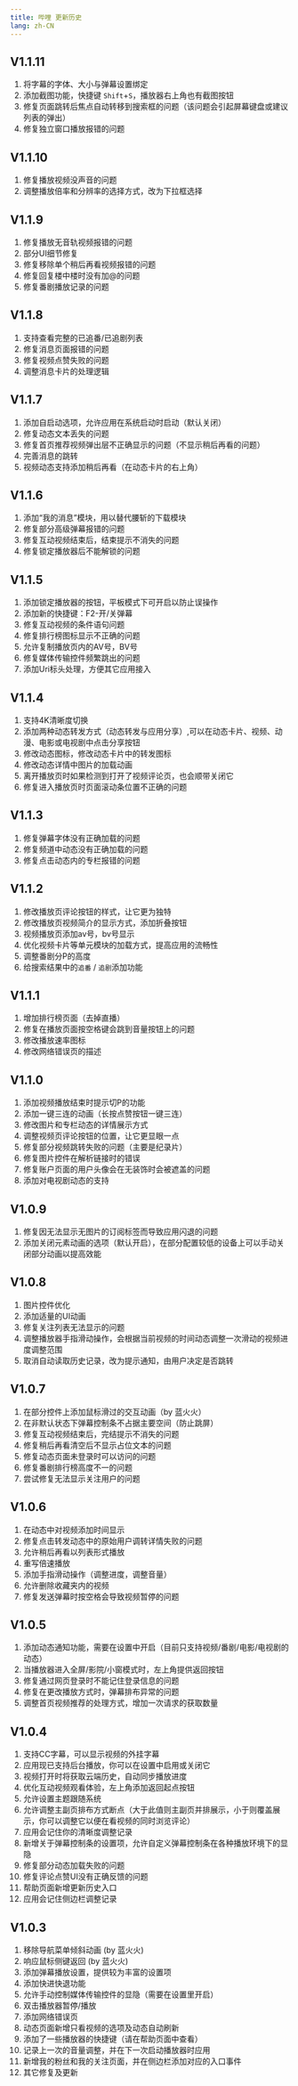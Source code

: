 ```yaml
---
title: 哔哩 更新历史
lang: zh-CN
---
```


## V1.1.11

1. 将字幕的字体、大小与弹幕设置绑定
2. 添加截图功能，快捷键 `Shift`+`S`，播放器右上角也有截图按钮
3. 修复页面跳转后焦点自动转移到搜索框的问题（该问题会引起屏幕键盘或建议列表的弹出）
4. 修复独立窗口播放报错的问题

## V1.1.10

1. 修复播放视频没声音的问题
2. 调整播放倍率和分辨率的选择方式，改为下拉框选择

## V1.1.9

1. 修复播放无音轨视频报错的问题
2. 部分UI细节修复
3. 修复移除单个稍后再看视频报错的问题
4. 修复回复楼中楼时没有加@的问题
5. 修复番剧播放记录的问题

## V1.1.8

1. 支持查看完整的已追番/已追剧列表
2. 修复消息页面报错的问题
3. 修复视频点赞失败的问题
4. 调整消息卡片的处理逻辑

## V1.1.7

1. 添加自启动选项，允许应用在系统启动时启动（默认关闭）
2. 修复动态文本丢失的问题
3. 修复首页推荐视频弹出层不正确显示的问题（不显示稍后再看的问题）
4. 完善消息的跳转
5. 视频动态支持添加稍后再看（在动态卡片的右上角）

## V1.1.6

1. 添加“我的消息”模块，用以替代腰斩的下载模块
2. 修复部分高级弹幕报错的问题
3. 修复互动视频结束后，结束提示不消失的问题
4. 修复锁定播放器后不能解锁的问题

## V1.1.5

1. 添加锁定播放器的按钮，平板模式下可开启以防止误操作
2. 添加新的快捷键：F2-开/关弹幕
3. 修复互动视频的条件语句问题
4. 修复排行榜图标显示不正确的问题
5. 允许复制播放页内的AV号，BV号
6. 修复媒体传输控件频繁跳出的问题
7. 添加Uri标头处理，方便其它应用接入

## V1.1.4

1. 支持4K清晰度切换
2. 添加两种动态转发方式（动态转发与应用分享）,可以在动态卡片、视频、动漫、电影或电视剧中点击分享按钮
3. 修改动态图标，修改动态卡片中的转发图标
4. 修改动态详情中图片的加载动画
5. 离开播放页时如果检测到打开了视频评论页，也会顺带关闭它
6. 修复进入播放页时页面滚动条位置不正确的问题

## V1.1.3

1. 修复弹幕字体没有正确加载的问题
2. 修复频道中动态没有正确加载的问题
3. 修复点击动态内的专栏报错的问题

## V1.1.2

1. 修改播放页评论按钮的样式，让它更为独特
2. 修改播放页视频简介的显示方式，添加折叠按钮
3. 视频播放页添加av号，bv号显示
4. 优化视频卡片等单元模块的加载方式，提高应用的流畅性
5. 调整番剧分P的高度
6. 给搜索结果中的`追番` / `追剧`添加功能

## V1.1.1

1. 增加排行榜页面（去掉直播）
2. 修复在播放页面按空格键会跳到音量按钮上的问题
3. 修改播放速率图标
4. 修改网络错误页的描述

## V1.1.0

1. 添加视频播放结束时提示切P的功能
2. 添加一键三连的动画（长按点赞按钮一键三连）
3. 修改图片和专栏动态的详情展示方式
4. 调整视频页评论按钮的位置，让它更显眼一点
5. 修复部分视频跳转失败的问题（主要是纪录片）
6. 修复图片控件在解析链接时的错误
7. 修复账户页面的用户头像会在无装饰时会被遮盖的问题
8. 添加对电视剧动态的支持

## V1.0.9

1. 修复因无法显示无图片的订阅标签而导致应用闪退的问题
2. 添加关闭元素动画的选项（默认开启），在部分配置较低的设备上可以手动关闭部分动画以提高效能

## V1.0.8

1. 图片控件优化
2. 添加适量的UI动画
3. 修复关注列表无法显示的问题
4. 调整播放器手指滑动操作，会根据当前视频的时间动态调整一次滑动的视频进度调整范围
5. 取消自动读取历史记录，改为提示通知，由用户决定是否跳转

## V1.0.7

1. 在部分控件上添加鼠标滑过的交互动画（by 蓝火火）
2. 在非默认状态下弹幕控制条不占据主要空间（防止跳屏）
3. 修复互动视频结束后，完结提示不消失的问题
4. 修复稍后再看清空后不显示占位文本的问题
5. 修复动态页面未登录时可以访问的问题
6. 修复番剧排行榜高度不一的问题
7. 尝试修复无法显示关注用户的问题

## V1.0.6

1. 在动态中对视频添加时间显示
2. 修复点击转发动态中的原始用户调转详情失败的问题
3. 允许稍后再看以列表形式播放
4. 重写倍速播放
5. 添加手指滑动操作（调整进度，调整音量）
6. 允许删除收藏夹内的视频
7. 修复发送弹幕时按空格会导致视频暂停的问题

## V1.0.5

1. 添加动态通知功能，需要在设置中开启（目前只支持视频/番剧/电影/电视剧的动态）
2. 当播放器进入全屏/影院/小窗模式时，左上角提供返回按钮
3. 修复通过网页登录时不能记住登录信息的问题
4. 修复在更改播放方式时，弹幕排布异常的问题
5. 调整首页视频推荐的处理方式，增加一次请求的获取数量

## V1.0.4

1. 支持CC字幕，可以显示视频的外挂字幕
2. 应用现已支持后台播放，你可以在设置中启用或关闭它
3. 视频打开时将获取云端历史，自动同步播放进度
4. 优化互动视频观看体验，左上角添加返回起点按钮
5. 允许设置主题跟随系统
6. 允许调整主副页排布方式断点（大于此值则主副页并排展示，小于则覆盖展示，你可以调整它以便在看视频的同时浏览评论）
7. 应用会记住你的清晰度调整记录
8. 新增关于弹幕控制条的设置项，允许自定义弹幕控制条在各种播放环境下的显隐
9. 修复部分动态加载失败的问题
10. 修复评论点赞UI没有正确反馈的问题
11. 帮助页面新增更新历史入口
12. 应用会记住侧边栏调整记录


## V1.0.3

1. 移除导航菜单倾斜动画 (by 蓝火火)
2. 响应鼠标侧键返回 (by 蓝火火)
3. 添加弹幕播放设置，提供较为丰富的设置项
4. 添加快进快退功能
5. 允许手动控制媒体传输控件的显隐（需要在设置里开启）
6. 双击播放器暂停/播放
7. 添加网络错误页
8. 动态页面新增只看视频的选项及动态自动刷新
9. 添加了一些播放器的快捷键（请在帮助页面中查看）
10. 记录上一次的音量调整，并在下一次启动播放器时应用
11. 新增我的粉丝和我的关注页面，并在侧边栏添加对应的入口事件
12. 其它修复及更新